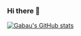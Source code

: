 ### Hi there 👋

<!--
**Gabau/Gabau** is a ✨ _special_ ✨ repository because its `README.md` (this file) appears on your GitHub profile.

Here are some ideas to get you started:

- 🔭 I’m currently working on ...
- 🌱 I’m currently learning ...
- 👯 I’m looking to collaborate on ...
- 🤔 I’m looking for help with ...
- 💬 Ask me about ...
- 📫 How to reach me: ...
- 😄 Pronouns: ...
- ⚡ Fun fact: ...
-->
[![Gabau's GitHub stats](https://github-readme-stats.vercel.app/api?username=Gabau)](https://github.com/anuraghazra/github-readme-stats)
